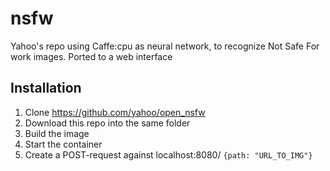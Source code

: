 # nsfw
Yahoo's repo using Caffe:cpu as neural network, to recognize Not Safe For work images. Ported to a web interface

## Installation

1. Clone https://github.com/yahoo/open_nsfw
2. Download this repo into the same folder
3. Build the image
4. Start the container
5. Create a POST-request against localhost:8080/
  `{path: "URL_TO_IMG"}`
